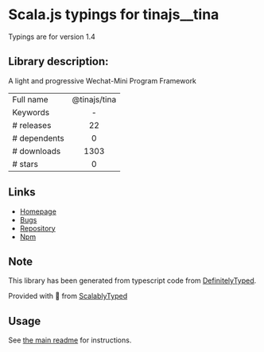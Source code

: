 
# Scala.js typings for tinajs__tina

Typings are for version 1.4

## Library description:
A light and progressive Wechat-Mini Program Framework

|                    |                 |
| ------------------ | :-------------: |
| Full name          | @tinajs/tina |
| Keywords           | - |
| # releases         | 22 |
| # dependents       | 0 |
| # downloads        | 1303 |
| # stars            | 0 |

## Links
- [Homepage](https://tina.js.org)
- [Bugs](https://github.com/tinajs/tina/issues)
- [Repository](https://github.com/tinajs/tina)
- [Npm](https://www.npmjs.com/package/%40tinajs%2Ftina)
    


## Note
This library has been generated from typescript code from [DefinitelyTyped](https://definitelytyped.org).

Provided with :purple_heart: from [ScalablyTyped](https://github.com/oyvindberg/ScalablyTyped)

## Usage
See [the main readme](../../readme.md) for instructions.


